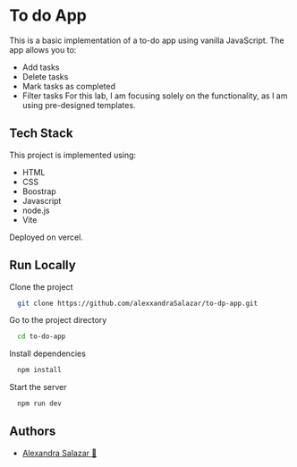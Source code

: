 # To do App
This is a basic implementation of a to-do app using vanilla JavaScript.
The app allows you to:
- Add tasks
- Delete tasks
- Mark tasks as completed
- Filter tasks
For this lab, I am focusing solely on the functionality, as I am using pre-designed templates.

## Tech Stack

This project is implemented using:
- HTML
- CSS
- Boostrap
- Javascript
- node.js
- Vite

Deployed on vercel.


## Run Locally

Clone the project

```bash
  git clone https://github.com/alexxandraSalazar/to-dp-app.git
```

Go to the project directory

```bash
  cd to-do-app
```

Install dependencies

```bash
  npm install
```

Start the server

```bash
  npm run dev
```


## Authors

- [Alexandra Salazar 💛](https://www.github.com/alexxandraSalazar)

